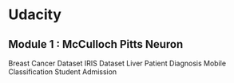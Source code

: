 # Udacity
## Module 1 :  McCulloch Pitts Neuron
Breast Cancer Dataset
IRIS Dataset
Liver Patient Diagnosis
Mobile Classification
Student Admission
